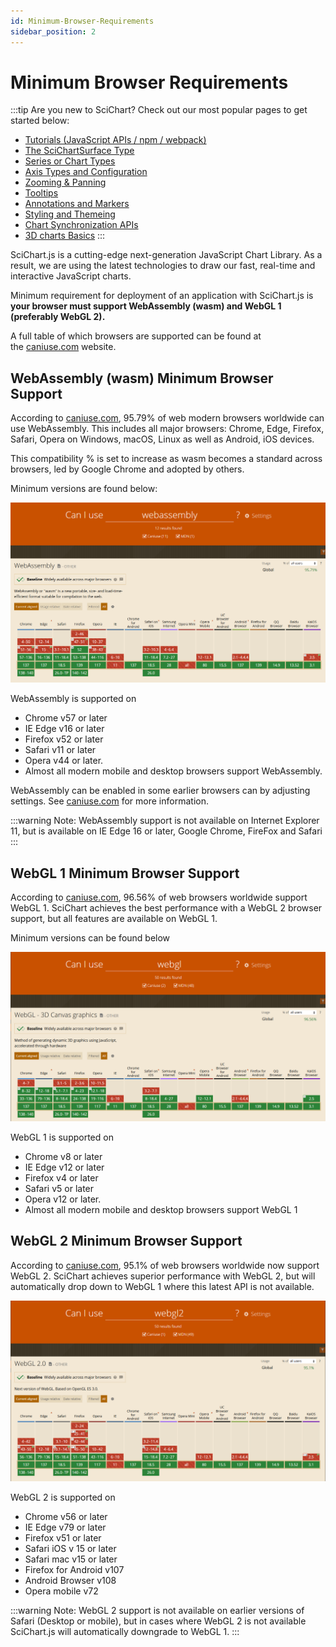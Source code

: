 ```yaml
---
id: Minimum-Browser-Requirements
sidebar_position: 2
---
```


# Minimum Browser Requirements

:::tip
Are you new to SciChart? Check out our most popular pages to get started below:

* [Tutorials (JavaScript APIs / npm / webpack)](/docs/get-started/tutorials-js-npm-webpack/tutorial-01-setting-up-npm-project-with-scichart-js)
* [The SciChartSurface Type](/docs/2d-charts/surface/scichart-surface-type-overview)        
* [Series or Chart Types](/docs/2d-charts/chart-types/renderable-series-api-overview)
* [Axis Types and Configuration](/docs/2d-charts/axis-api/axis-api-overview)
* [Zooming & Panning](/docs/2d-charts/chart-modifier-api/zooming-and-panning/zoom-pan-modifier)
* [Tooltips](/docs/2d-charts/chart-modifier-api/rollover-modifier)
* [Annotations and Markers](/docs/2d-charts/annotations-api/annotations-api-overview)
* [Styling and Themeing](/docs/2d-charts/styling-and-theming/theme-manager-api)
* [Chart Synchronization APIs](/docs/2d-charts/chart-synchronization-api/synchronizing-multiple-charts)
* [3D charts Basics](/docs/3d-charts/scichart-3d-basics/scichart-3d-basics-overview)
:::

SciChart.js is a cutting-edge next-generation JavaScript Chart Library. As a result, we are using the latest technologies to draw our fast, real-time and interactive JavaScript charts.

Minimum requirement for deployment of an application with SciChart.js is **your browser must support WebAssembly (wasm) and WebGL 1 (preferably WebGL 2).**

A full table of which browsers are supported can be found at the [caniuse.com](https://caniuse.com/) website.

WebAssembly (wasm) Minimum Browser Support
------------------------------------------

According to [caniuse.com](https://caniuse.com/#search=webassembly), 95.79% of web modern browsers worldwide can use WebAssembly. This includes all major browsers: Chrome, Edge, Firefox, Safari, Opera on Windows, macOS, Linux as well as Android, iOS devices.

This compatibility % is set to increase as wasm becomes a standard across browsers, led by Google Chrome and adopted by others.

Minimum versions are found below:

[![](1.png)](https://caniuse.com/#search=webassembly)

WebAssembly is supported on

*   Chrome v57 or later
*   IE Edge v16 or later
*   Firefox v52 or later
*   Safari v11 or later
*   Opera v44 or later.
*   Almost all modern mobile and desktop browsers support WebAssembly.

WebAssembly can be enabled in some earlier browsers can by adjusting settings. See [caniuse.com](https://caniuse.com/#search=webassembly) for more information.

:::warning
Note: WebAssembly support is not available on Internet Explorer 11, but is available on IE Edge 16 or later, Google Chrome, FireFox and Safari
:::

WebGL 1 Minimum Browser Support
-------------------------------

According to [caniuse.com](https://caniuse.com/#search=webgl), 96.56% of web browsers worldwide support WebGL 1. SciChart achieves the best performance with a WebGL 2 browser support, but all features are available on WebGL 1.

Minimum versions can be found below

[![](2.png)](https://caniuse.com/#search=webgl)

WebGL 1 is supported on

*   Chrome v8 or later
*   IE Edge v12 or later
*   Firefox v4 or later
*   Safari v5 or later
*   Opera v12 or later.
*   Almost all modern mobile and desktop browsers support WebGL 1

WebGL 2 Minimum Browser Support
-------------------------------

According to [caniuse.com](https://caniuse.com/#search=webgl2), 95.1% of web browsers worldwide now support WebGL 2. SciChart achieves superior performance with WebGL 2, but will automatically drop down to WebGL 1 where this latest API is not available.

[![](3.png)](https://caniuse.com/#search=webgl2)

WebGL 2 is supported on

*   Chrome v56 or later
*   IE Edge v79 or later
*   Firefox v51 or later
*   Safari iOS v 15 or later
*   Safari mac v15 or later
*   Firefox for Android v107
*   Android Browser v108
*   Opera mobile v72

:::warning
Note: WebGL 2 support is not available on earlier versions of Safari (Desktop or mobile), but in cases where WebGL 2 is not available SciChart.js will automatically downgrade to WebGL 1.
:::
